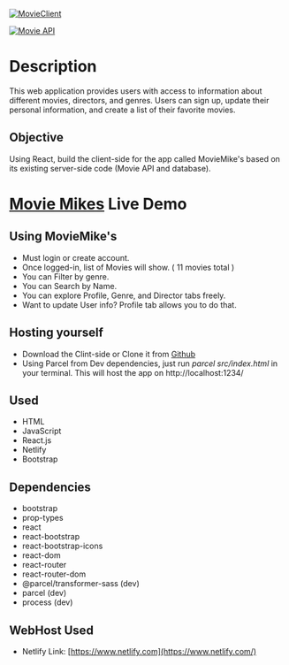 [![MovieClient](https://github.com/vppelli/Vppelli/blob/main/img/MOVEMIKE’S.png)](https://moviemikes.netlify.app/login)

[![Movie API][API-shield]][API-url]

# Description
This web application provides users with access to information about different movies, directors, and genres. Users can sign up, update their personal information, and create a list of their favorite movies.
## Objective
Using React, build the client-side for the app called MovieMike's based on its existing server-side code (Movie API and database).

# [Movie Mikes](https://moviemikes.netlify.app/login) Live Demo

## Using MovieMike's
- Must login or create account.
- Once logged-in, list of Movies will show.
 ( 11 movies total )
- You can Filter by genre.
- You can Search by Name.
- You can explore Profile, Genre, and Director tabs freely.
- Want to update User info? Profile tab allows you to do that.

## Hosting yourself
- Download the Clint-side or Clone it from [Github](https://github.com/vppelli/movie_client)
- Using Parcel from Dev dependencies, just run *parcel src/index.html* in your terminal. This will host the app on http://localhost:1234/

## Used
- HTML
- JavaScript
- React.js
- Netlify
- Bootstrap

## Dependencies
- bootstrap
- prop-types
- react
- react-bootstrap
- react-bootstrap-icons
- react-dom
- react-router
- react-router-dom
- @parcel/transformer-sass (dev)
- parcel (dev)
- process (dev)

## WebHost Used
- Netlify Link: [https://www.netlify.com](https://www.netlify.com/)

[API-shield]: https://img.shields.io/badge/Movies_API-open-red
[API-url]: https://github.com/vppelli/movie_api
